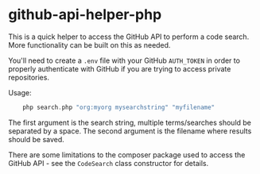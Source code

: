 # github-api-helper-php

This is a quick helper to access the GitHub API to perform a code search. More functionality can be built on this as needed.

You'll need to create a `.env` file with your GitHub `AUTH_TOKEN` in order to properly authenticate with GitHub if you are trying to access private repositories.

Usage:

```php
    php search.php "org:myorg mysearchstring" "myfilename"
```

The first argument is the search string, multiple terms/searches should be separated by a space. The second argument is the filename where results should be saved.

There are some limitations to the composer package used to access the GitHub API - see the `CodeSearch` class constructor for details.
